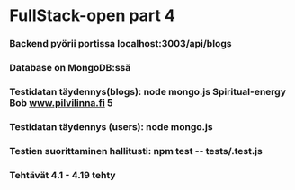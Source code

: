 # FullStack-open part 4

### Backend pyörii portissa localhost:3003/api/blogs

### Database on MongoDB:ssä

### Testidatan täydennys(blogs): node mongo.js <password> Spiritual-energy Bob www.pilvilinna.fi 5

### Testidatan täydennys (users): node mongo.js <password> <username> <name> <userPassword>

### Testien suorittaminen hallitusti: npm test -- tests/<filename>.test.js

### Tehtävät 4.1 - 4.19 tehty
